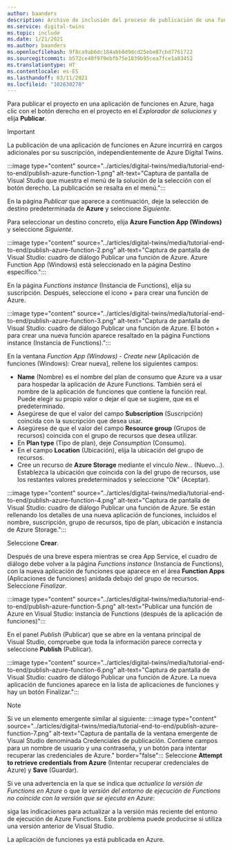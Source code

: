 ```yaml
---
author: baanders
description: Archivo de inclusión del proceso de publicación de una función de Azure desde Visual Studio
ms.service: digital-twins
ms.topic: include
ms.date: 1/21/2021
ms.author: baanders
ms.openlocfilehash: 9f8ca9ab6dc184abb8d9dcd25ebe87cbd7761722
ms.sourcegitcommit: b572ce40f979ebfb75e1039b95cea7fce1a83452
ms.translationtype: HT
ms.contentlocale: es-ES
ms.lasthandoff: 03/11/2021
ms.locfileid: "102630278"
---
```

Para publicar el proyecto en una aplicación de funciones en Azure, haga clic con el botón derecho en el proyecto en el *Explorador de soluciones* y elija **Publicar**.

> [!IMPORTANT] 
> La publicación de una aplicación de funciones en Azure incurrirá en cargos adicionales por su suscripción, independientemente de Azure Digital Twins.

:::image type="content" source="../articles/digital-twins/media/tutorial-end-to-end/publish-azure-function-1.png" alt-text="Captura de pantalla de Visual Studio que muestra el menú de la solución de la selección con el botón derecho. La publicación se resalta en el menú.":::

En la página *Publicar* que aparece a continuación, deje la selección de destino predeterminada de **Azure** y seleccione *Siguiente*. 

Para seleccionar un destino concreto, elija **Azure Function App (Windows)** y seleccione *Siguiente*.

:::image type="content" source="../articles/digital-twins/media/tutorial-end-to-end/publish-azure-function-2.png" alt-text="Captura de pantalla de Visual Studio: cuadro de diálogo Publicar una función de Azure. Azure Function App (Windows) está seleccionado en la página Destino específico.":::

En la página *Functions instance* (Instancia de Functions), elija su suscripción. Después, seleccione el icono *+* para crear una función de Azure.

:::image type="content" source="../articles/digital-twins/media/tutorial-end-to-end/publish-azure-function-3.png" alt-text="Captura de pantalla de Visual Studio: cuadro de diálogo Publicar una función de Azure. El botón + para crear una nueva función aparece resaltado en la página Functions instance (Instancia de Functions).":::

En la ventana *Function App (Windows) - Create new* [Aplicación de funciones (Windows): Crear nueva], rellene los siguientes campos:
* **Name** (Nombre) es el nombre del plan de consumo que Azure va a usar para hospedar la aplicación de Azure Functions. También será el nombre de la aplicación de funciones que contiene la función real. Puede elegir su propio valor o dejar el que se sugiere, que es el predeterminado.
* Asegúrese de que el valor del campo **Subscription** (Suscripción) coincida con la suscripción que desea usar. 
* Asegúrese de que el valor del campo **Resource group** (Grupos de recursos) coincida con el grupo de recursos que desea utilizar.
* En **Plan type** (Tipo de plan), deje *Consumption* (Consumo).
* En el campo **Location** (Ubicación), elija la ubicación del grupo de recursos.
* Cree un recurso de **Azure Storage** mediante el vínculo *New...* (Nuevo...). Establezca la ubicación que coincida con la del grupo de recursos, use los restantes valores predeterminados y seleccione "Ok" (Aceptar).

:::image type="content" source="../articles/digital-twins/media/tutorial-end-to-end/publish-azure-function-4.png" alt-text="Captura de pantalla de Visual Studio: cuadro de diálogo Publicar una función de Azure. Se están rellenando los detalles de una nueva aplicación de funciones, incluidos el nombre, suscripción, grupo de recursos, tipo de plan, ubicación e instancia de Azure Storage.":::

Seleccione **Crear**.

Después de una breve espera mientras se crea App Service, el cuadro de diálogo debe volver a la página *Functions instance* (Instancia de Functions), con la nueva aplicación de funciones que aparece en el área **Function Apps** (Aplicaciones de funciones) anidada debajo del grupo de recursos. Seleccione *Finalizar*.

:::image type="content" source="../articles/digital-twins/media/tutorial-end-to-end/publish-azure-function-5.png" alt-text="Publicar una función de Azure en Visual Studio: instancia de Functions (después de la aplicación de funciones)":::

En el panel *Publish* (Publicar) que se abre en la ventana principal de Visual Studio, compruebe que toda la información parece correcta y seleccione **Publish** (Publicar).

:::image type="content" source="../articles/digital-twins/media/tutorial-end-to-end/publish-azure-function-6.png" alt-text="Captura de pantalla de Visual Studio: cuadro de diálogo Publicar una función de Azure. La nueva aplicación de funciones aparece en la lista de aplicaciones de funciones y hay un botón Finalizar.":::

> [!NOTE]
> Si ve un elemento emergente similar al siguiente: :::image type="content" source="../articles/digital-twins/media/tutorial-end-to-end/publish-azure-function-7.png" alt-text="Captura de pantalla de la ventana emergente de Visual Studio denominada Credenciales de publicación. Contiene campos para un nombre de usuario y una contraseña, y un botón para intentar recuperar las credenciales de Azure." border="false":::
> Seleccione **Attempt to retrieve credentials from Azure** (Intentar recuperar credenciales de Azure) y **Save** (Guardar).
>
> Si ve una advertencia en la que se indica que *actualice la versión de Functions en Azure* o que *la versión del entorno de ejecución de Functions no coincide con la versión que se ejecuta en Azure*:
>
> siga las indicaciones para actualizar a la versión más reciente del entorno de ejecución de Azure Functions. Este problema puede producirse si utiliza una versión anterior de Visual Studio.

La aplicación de funciones ya está publicada en Azure.